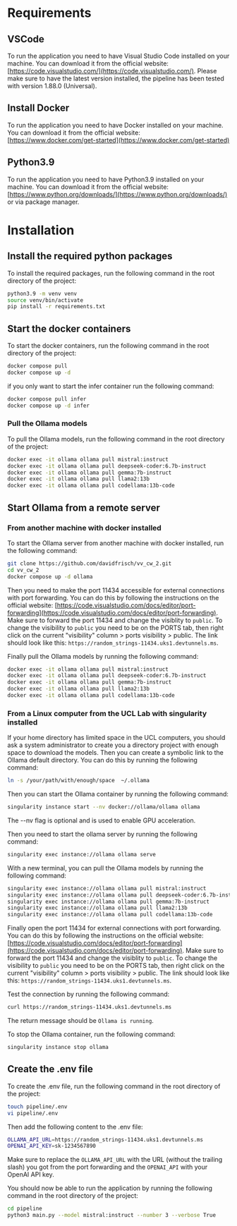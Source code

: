 # Requirements

## VSCode 
To run the application you need to have Visual Studio Code installed on your machine. You can download it from the official website: [https://code.visualstudio.com/](https://code.visualstudio.com/). Please make sure to have the latest version installed, the pipeline has been tested with version 1.88.0 (Universal).

## Install Docker
To run the application you need to have Docker installed on your machine. You can download it from the official website: [https://www.docker.com/get-started](https://www.docker.com/get-started)

## Python3.9
To run the application you need to have Python3.9 installed on your machine. You can download it from the official website: [https://www.python.org/downloads/](https://www.python.org/downloads/) or via package manager.

# Installation

## Install the required python packages
To install the required packages, run the following command in the root directory of the project:

```bash
python3.9 -m venv venv
source venv/bin/activate
pip install -r requirements.txt
```

## Start the docker containers
To start the docker containers, run the following command in the root directory of the project:

```bash
docker compose pull
docker compose up -d
```

if you only want to start the infer container run the following command:

```bash
docker compose pull infer
docker compose up -d infer
```

### Pull the Ollama models
To pull the Ollama models, run the following command in the root directory of the project:

```bash
docker exec -it ollama ollama pull mistral:instruct
docker exec -it ollama ollama pull deepseek-coder:6.7b-instruct
docker exec -it ollama ollama pull gemma:7b-instruct
docker exec -it ollama ollama pull llama2:13b
docker exec -it ollama ollama pull codellama:13b-code
```

## Start Ollama from a remote server

### From another machine with docker installed
To start the Ollama server from another machine with docker installed, run the following command:

```bash
git clone https://github.com/davidfrisch/vv_cw_2.git
cd vv_cw_2
docker compose up -d ollama
```

Then you need to make the port 11434 accessible for external connections with port forwarding. You can do this by following the instructions on the official website: [https://code.visualstudio.com/docs/editor/port-forwarding](https://code.visualstudio.com/docs/editor/port-forwarding). 
Make sure to forward the port 11434 and change the visiblity to `public`. To change the visibility to `public` you need to be on the PORTS tab, then right click on the current "visibility" column > ports visibility > public. The link should look like this: `https://random_strings-11434.uks1.devtunnels.ms`.

Finally pull the Ollama models by running the following command:

```bash
docker exec -it ollama ollama pull mistral:instruct
docker exec -it ollama ollama pull deepseek-coder:6.7b-instruct
docker exec -it ollama ollama pull gemma:7b-instruct
docker exec -it ollama ollama pull llama2:13b
docker exec -it ollama ollama pull codellama:13b-code
```

### From a Linux computer from the UCL Lab with singularity installed
If your home directory has limited space in the UCL computers, you should ask a system administrator to create you a directory project with enough space to download the models. Then you can create a symbolic link to the Ollama default directory. You can do this by running the following command:

```bash
ln -s /your/path/with/enough/space  ~/.ollama
````

Then you can start the Ollama container by running the following command:

```bash
singularity instance start --nv docker://ollama/ollama ollama
```
The --nv flag is optional and is used to enable GPU acceleration. 

Then you need to start the ollama server by running the following command:

```bash
singularity exec instance://ollama ollama serve
```

With a new terminal, you can pull the Ollama models by running the following command:
```bash
singularity exec instance://ollama ollama pull mistral:instruct
singularity exec instance://ollama ollama pull deepseek-coder:6.7b-instruct
singularity exec instance://ollama ollama pull gemma:7b-instruct
singularity exec instance://ollama ollama pull llama2:13b
singularity exec instance://ollama ollama pull codellama:13b-code
```

Finally open the port 11434 for external connections with port forwarding. You can do this by following the instructions on the official website: [https://code.visualstudio.com/docs/editor/port-forwarding](https://code.visualstudio.com/docs/editor/port-forwarding). 
Make sure to forward the port 11434 and change the visiblity to `public`. To change the visibility to `public` you need to be on the PORTS tab, then right click on the current "visibility" column > ports visibility > public. The link should look like this: `https://random_strings-11434.uks1.devtunnels.ms`.

Test the connection by running the following command:

```bash
curl https://random_strings-11434.uks1.devtunnels.ms
```
The return message should be `Ollama is running`.


To stop the Ollama container, run the following command:
```bash
singularity instance stop ollama
```


## Create the .env file
To create the .env file, run the following command in the root directory of the project:

```bash
touch pipeline/.env
vi pipeline/.env
```
Then add the following content to the .env file:

```bash
OLLAMA_API_URL=https://random_strings-11434.uks1.devtunnels.ms
OPENAI_API_KEY=sk-1234567890
```

Make sure to replace the `OLLAMA_API_URL` with the URL (without the trailing slash) you got from the port forwarding and the `OPENAI_API` with your OpenAI API key.

You should now be able to run the application by running the following command in the root directory of the project:

```bash
cd pipeline
python3 main.py --model mistral:instruct --number 3 --verbose True
```